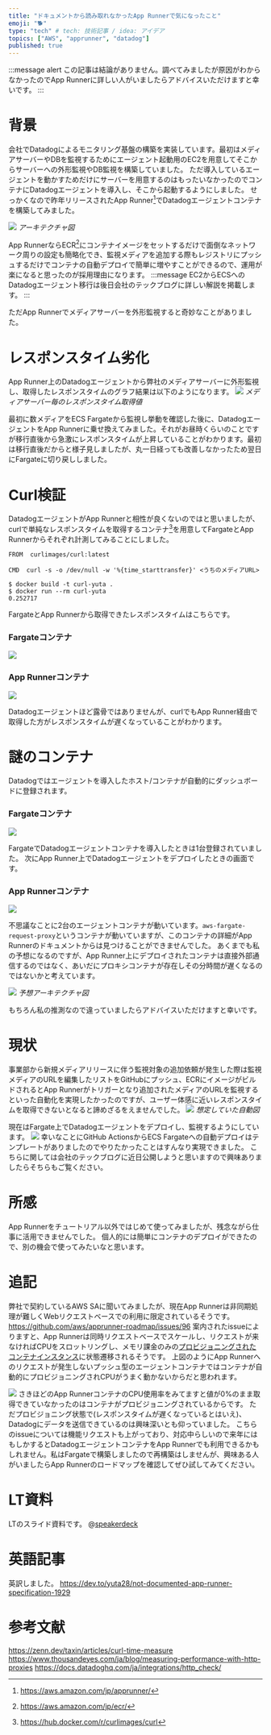 ```yaml
---
title: "ドキュメントから読み取れなかったApp Runnerで気になったこと"
emoji: "🐕"
type: "tech" # tech: 技術記事 / idea: アイデア
topics: ["AWS", "apprunner", "datadog"]
published: true
---
```


:::message alert
この記事は結論がありません。調べてみましたが原因がわからなかったのでApp Runnerに詳しい人がいましたらアドバイスいただけますと幸いです。
:::

# 背景
会社でDatadogによるモニタリング基盤の構築を実装しています。最初はメディアサーバーやDBを監視するためにエージェント起動用のEC2を用意してそこからサーバーへの外形監視やDB監視を構築していました。
ただ導入しているエージェントを動かすためだけにサーバーを用意するのはもったいなかったのでコンテナにDatadogエージェントを導入し、そこから起動するようにしました。
せっかくなので昨年リリースされたApp Runner[^1]でDatadogエージェントコンテナを構築してみました。
[^1]: https://aws.amazon.com/jp/apprunner/

![](/images/app-runner-proxy/image7.png)
*アーキテクチャ図*

App RunnerならECR[^2]にコンテナイメージをセットするだけで面倒なネットワーク周りの設定も簡略化でき、監視メディアを追加する際もレジストリにプッシュするだけでコンテナの自動デプロイで簡単に増やすことができるので、運用が楽になると思ったのが採用理由になります。
:::message
EC2からECSへのDatadogエージェント移行は後日会社のテックブログに詳しい解説を掲載します。
:::

ただApp Runnerでメディアサーバーを外形監視すると奇妙なことがありました。
[^2]: https://aws.amazon.com/jp/ecr/

# レスポンスタイム劣化
App Runner上のDatadogエージェントから弊社のメディアサーバーに外形監視し、取得したレスポンスタイムのグラフ結果は以下のようになります。
![](/images/app-runner-proxy/image3.png)
*メディアサーバー毎のレスポンスタイム取得値*

最初に数メディアをECS Fargateから監視し挙動を確認した後に、DatadogエージェントをApp Runnerに乗せ換えてみました。それがお昼時くらいのことですが移行直後から急激にレスポンスタイムが上昇していることがわかります。最初は移行直後だからと様子見しましたが、丸一日経っても改善しなかったため翌日にFargateに切り戻ししました。

# Curl検証
DatadogエージェントがApp Runnerと相性が良くないのではと思いましたが、curlで単純なレスポンスタイムを取得するコンテナ[^3]を用意してFargateとApp Runnerからそれぞれ計測してみることにしました。
[^3]: https://hub.docker.com/r/curlimages/curl

```Dockerfile:Dockerfile
FROM  curlimages/curl:latest

CMD  curl -s -o /dev/null -w '%{time_starttransfer}' <うちのメディアURL>
```

```console:ローカルからの実行例
$ docker build -t curl-yuta .
$ docker run --rm curl-yuta
0.252717
```

FargateとApp Runnerから取得できたレスポンスタイムはこちらです。

### Fargateコンテナ
![](/images/app-runner-proxy/image1.png)

### App Runnerコンテナ
![](/images/app-runner-proxy/image2.png)

Datadogエージェントほど露骨ではありませんが、curlでもApp Runner経由で取得した方がレスポンスタイムが遅くなっていることがわかります。

# 謎のコンテナ
Datadogではエージェントを導入したホスト/コンテナが自動的にダッシュボードに登録されます。

### Fargateコンテナ
![](/images/app-runner-proxy/image4.png)

FargateでDatadogエージェントコンテナを導入したときは1台登録されていました。
次にApp Runner上でDatadogエージェントをデプロイしたときの画面です。

### App Runnerコンテナ
![](/images/app-runner-proxy/image5.png)

不思議なことに2台のエージェントコンテナが動いています。`aws-fargate-request-proxy`というコンテナが動いていますが、このコンテナの詳細がApp Runnerのドキュメントからは見つけることができませんでした。
あくまでも私の予想になるのですが、App Runner上にデプロイされたコンテナは直接外部通信するのではなく、あいだにプロキシコンテナが存在しその分時間が遅くなるのではないかと考えています。

![](/images/app-runner-proxy/image8.png)
*予想アーキテクチャ図*

もちろん私の推測なので違っていましたらアドバイスいただけますと幸いです。

# 現状
事業部から新規メディアリリースに伴う監視対象の追加依頼が発生した際は監視メディアのURLを編集したリストをGitHubにプッシュ、ECRにイメージがビルドされるとApp Runnerがトリガーとなり追加されたメディアのURLを監視するといった自動化を実現したかったのですが、ユーザー体感に近いレスポンスタイムを取得できないとなると諦めざるをえませんでした。
![](/images/app-runner-proxy/image9.png)
*想定していた自動図*

現在はFargate上でDatadogエージェントをデプロイし、監視するようにしています。
![](/images/app-runner-proxy/image6.png)
幸いなことにGitHub ActionsからECS Fargateへの自動デプロイはテンプレートがありましたのでやりたかったことはすんなり実現できました。
こちらに関しては会社のテックブログに近日公開しようと思いますので興味ありましたらそちらもご覧ください。

# 所感
App Runnerをチュートリアル以外ではじめて使ってみましたが、残念ながら仕事に活用できませんでした。
個人的には簡単にコンテナのデプロイができたので、別の機会で使ってみたいなと思います。

# 追記
弊社で契約しているAWS SAに聞いてみましたが、現在App Runnerは非同期処理が難しくWebリクエストベースでの利用に限定されているそうです。
https://github.com/aws/apprunner-roadmap/issues/96
案内されたissueによりますと、App Runnerは同時リクエストベースでスケールし、リクエストが来なければCPUをスロットリングし、メモリ課金のみの[プロビジョニングされたコンテナインスタンス](https://aws.amazon.com/jp/apprunner/pricing/)に状態遷移されるそうです。
上図のようにApp Runnerへのリクエストが発生しないプッシュ型のエージェントコンテナではコンテナが自動的にプロビジョニングされCPUがうまく動かないからだと思われます。

![](/images/app-runner-proxy/image5.png)
さきほどのApp RunnerコンテナのCPU使用率をみてますと値が0%のまま取得できていなかったのはコンテナがプロビジョニングされているからです。
ただプロビジョニング状態で(レスポンスタイムが遅くなっているとはいえ)、Datadogにデータを送信できているのは興味深いとも仰っていました。
こちらのissueについては機能リクエストも上がっており、対応中らしいので来年にはもしかするとDatadogエージェントコンテナをApp Runnerでも利用できるかもしれません。私はFargateで構築しましたので再構築はしませんが、興味ある人がいましたらApp Runnerのロードマップを確認してぜひ試してみてください。

# LT資料
LTのスライド資料です。
@[speakerdeck](5173c852c04a4f12b347fff499d871c7)

# 英語記事
英訳しました。
https://dev.to/yuta28/not-documented-app-runner-specification-1929

# 参考文献
https://zenn.dev/taxin/articles/curl-time-measure
https://www.thousandeyes.com/ja/blog/measuring-performance-with-http-proxies
https://docs.datadoghq.com/ja/integrations/http_check/